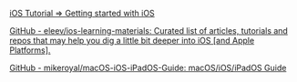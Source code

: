 
[iOS Tutorial => Getting started with iOS](https://riptutorial.com/ios)

[GitHub - eleev/ios-learning-materials: Curated list of articles, tutorials and repos that may help you dig a little bit deeper into iOS [and Apple Platforms].](https://github.com/eleev/ios-learning-materials)

[GitHub - mikeroyal/macOS-iOS-iPadOS-Guide: macOS/iOS/iPadOS Guide](https://github.com/mikeroyal/macOS-iOS-iPadOS-Guide)
